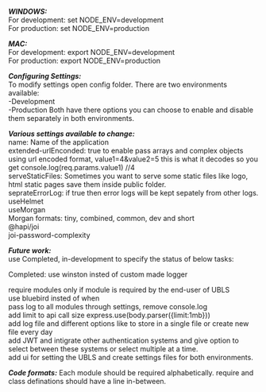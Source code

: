 **_WINDOWS:_**  
For development: set NODE_ENV=development  
For production: set NODE_ENV=production

**_MAC:_**  
For development: export NODE_ENV=development  
For production: export NODE_ENV=production

**_Configuring Settings:_**  
To modify settings open config folder. There are two environments available:  
-Development  
-Production
Both have there options you can choose to enable and disable them separately in both environments.

**_Various settings available to change:_**  
name: Name of the application  
extended-urlEnconded: true to enable pass arrays and complex objects using url encoded format, value1=4&value2=5 this is what it decodes so you get console.log(req.params.value1) //4  
serveStaticFiles: Sometimes you want to serve some static files like logo, html static pages save them inside public folder.  
seprateErrorLog: if true then error logs will be kept sepately from other logs.
useHelmet  
useMorgan  
Morgan formats: tiny, combined, common, dev and short  
@hapi/joi  
joi-password-complexity

**_Future work:_**  
use Completed, in-development to specify the status of below tasks:

Completed: use winston insted of custom made logger

require modules only if module is required by the end-user of UBLS  
use bluebird insted of when  
pass log to all modules through settings, remove console.log  
add limit to api call size express.use(body.parser({limit:1mb}))  
add log file and different options like to store in a single file or create new file every day  
add JWT and intigrate other authentication systems and give option to select between these systems or select multiple at a time.  
add ui for setting the UBLS and create settings files for both environments.

**_Code formats:_**
Each module should be required alphabetically.
require and class definations should have a line in-between.
